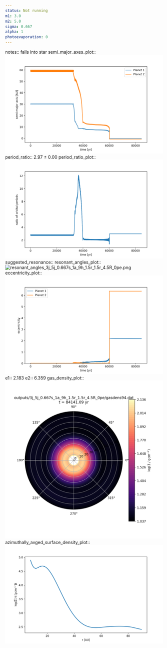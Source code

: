 ```yaml
---
status: Not running
m1: 3.0
m2: 5.0
sigma: 0.667
alpha: 1
photoevaporation: 0
---
```


notes:: falls into star
semi_major_axes_plot:: ![semi_major_axes_3j_5j_0.667s_1a_9h_1.5r_1.5r_4.5R_0pe.png](plots/semi_major_axes/semi_major_axes_3j_5j_0.667s_1a_9h_1.5r_1.5r_4.5R_0pe.png)
period_ratio:: 2.97 ± 0.00
period_ratio_plot:: ![period_ratio_3j_5j_0.667s_1a_9h_1.5r_1.5r_4.5R_0pe.png](plots/period_ratio/period_ratio_3j_5j_0.667s_1a_9h_1.5r_1.5r_4.5R_0pe.png)
suggested_resonance:: 
resonant_angles_plot:: ![resonant_angles_3j_5j_0.667s_1a_9h_1.5r_1.5r_4.5R_0pe.png](plots/resonant_angles/resonant_angles_3j_5j_0.667s_1a_9h_1.5r_1.5r_4.5R_0pe.png)
eccentricity_plot:: ![eccentricity_3j_5j_0.667s_1a_9h_1.5r_1.5r_4.5R_0pe.png](plots/eccentricity/eccentricity_3j_5j_0.667s_1a_9h_1.5r_1.5r_4.5R_0pe.png)
e1:: 2.183
e2:: 6.359
gas_density_plot:: ![gas_density_3j_5j_0.667s_1a_9h_1.5r_1.5r_4.5R_0pe.png](plots/gas_density/gas_density_3j_5j_0.667s_1a_9h_1.5r_1.5r_4.5R_0pe.png)
azimuthally_avged_surface_density_plot:: ![azimuthally_avged_surface_density_3j_5j_0.667s_1a_9h_1.5r_1.5r_4.5R_0pe.png](plots/azimuthally_avged_surface_density/azimuthally_avged_surface_density_3j_5j_0.667s_1a_9h_1.5r_1.5r_4.5R_0pe.png)
